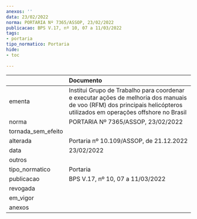 ```yaml
---
anexos: ''
data: 23/02/2022
norma: PORTARIA Nº 7365/ASSOP, 23/02/2022
publicacao: BPS V.17, nº 10, 07 a 11/03/2022
tags:
- portaria
tipo_normatico: Portaria
hide: 
- toc 
 
---
```


|                    | Documento                                                                                                                                                              |
|:-------------------|:-----------------------------------------------------------------------------------------------------------------------------------------------------------------------|
| ementa             | Institui Grupo de Trabalho para coordenar e executar ações de melhoria dos manuais de voo (RFM) dos principais helicópteros utilizados em operações offshore no Brasil |
| norma              | PORTARIA Nº 7365/ASSOP, 23/02/2022                                                                                                                                     |
| tornada_sem_efeito |                                                                                                                                                                        |
| alterada           | Portaria nº 10.109/ASSOP, de 21.12.2022                                                                                                                                |
| data               | 23/02/2022                                                                                                                                                             |
| outros             |                                                                                                                                                                        |
| tipo_normatico     | Portaria                                                                                                                                                               |
| publicacao         | BPS V.17, nº 10, 07 a 11/03/2022                                                                                                                                       |
| revogada           |                                                                                                                                                                        |
| em_vigor           |                                                                                                                                                                        |
| anexos             |                                                                                                                                                                        |